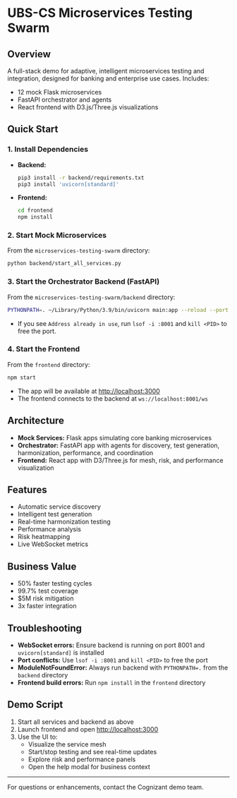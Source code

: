 # UBS-CS Microservices Testing Swarm

## Overview
A full-stack demo for adaptive, intelligent microservices testing and integration, designed for banking and enterprise use cases. Includes:
- 12 mock Flask microservices
- FastAPI orchestrator and agents
- React frontend with D3.js/Three.js visualizations

## Quick Start

### 1. Install Dependencies
- **Backend:**
  ```sh
  pip3 install -r backend/requirements.txt
  pip3 install 'uvicorn[standard]'
  ```
- **Frontend:**
  ```sh
  cd frontend
  npm install
  ```

### 2. Start Mock Microservices
From the `microservices-testing-swarm` directory:
```sh
python backend/start_all_services.py
```

### 3. Start the Orchestrator Backend (FastAPI)
From the `microservices-testing-swarm/backend` directory:
```sh
PYTHONPATH=. ~/Library/Python/3.9/bin/uvicorn main:app --reload --port 8001
```
- If you see `Address already in use`, run `lsof -i :8001` and `kill <PID>` to free the port.

### 4. Start the Frontend
From the `frontend` directory:
```sh
npm start
```
- The app will be available at [http://localhost:3000](http://localhost:3000)
- The frontend connects to the backend at `ws://localhost:8001/ws`

## Architecture
- **Mock Services:** Flask apps simulating core banking microservices
- **Orchestrator:** FastAPI app with agents for discovery, test generation, harmonization, performance, and coordination
- **Frontend:** React app with D3/Three.js for mesh, risk, and performance visualization

## Features
- Automatic service discovery
- Intelligent test generation
- Real-time harmonization testing
- Performance analysis
- Risk heatmapping
- Live WebSocket metrics

## Business Value
- 50% faster testing cycles
- 99.7% test coverage
- $5M risk mitigation
- 3x faster integration

## Troubleshooting
- **WebSocket errors:** Ensure backend is running on port 8001 and `uvicorn[standard]` is installed
- **Port conflicts:** Use `lsof -i :8001` and `kill <PID>` to free the port
- **ModuleNotFoundError:** Always run backend with `PYTHONPATH=.` from the `backend` directory
- **Frontend build errors:** Run `npm install` in the `frontend` directory

## Demo Script
1. Start all services and backend as above
2. Launch frontend and open [http://localhost:3000](http://localhost:3000)
3. Use the UI to:
   - Visualize the service mesh
   - Start/stop testing and see real-time updates
   - Explore risk and performance panels
   - Open the help modal for business context

---
For questions or enhancements, contact the Cognizant demo team. 